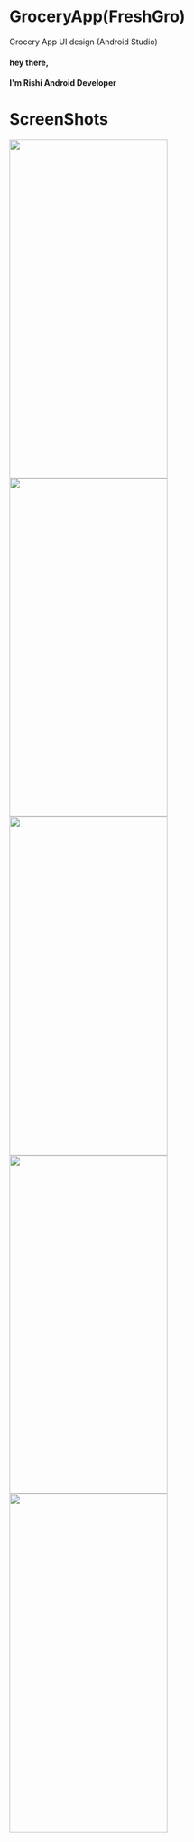 # GroceryApp(FreshGro)
Grocery App UI design (Android Studio)
#### hey there,
#### I'm Rishi Android Developer
# ScreenShots
<img src="https://user-images.githubusercontent.com/42550296/109974348-77111b00-7d1f-11eb-83e5-4ac1c9a4d8ad.png" width="280" height="600">
<img src="https://user-images.githubusercontent.com/42550296/109974441-94de8000-7d1f-11eb-9d30-6d4a3613b111.png" width="280" height="600">
<img src="https://user-images.githubusercontent.com/42550296/109974521-aaec4080-7d1f-11eb-9598-d0a139b66e08.png" width="280" height="600">
<img src="https://user-images.githubusercontent.com/42550296/109974612-c0fa0100-7d1f-11eb-9f87-298d7b29d042.png" width="280" height="600">
<img src="https://user-images.githubusercontent.com/42550296/109974728-dc650c00-7d1f-11eb-8cab-3484270155b6.png" width="280" height="600">
